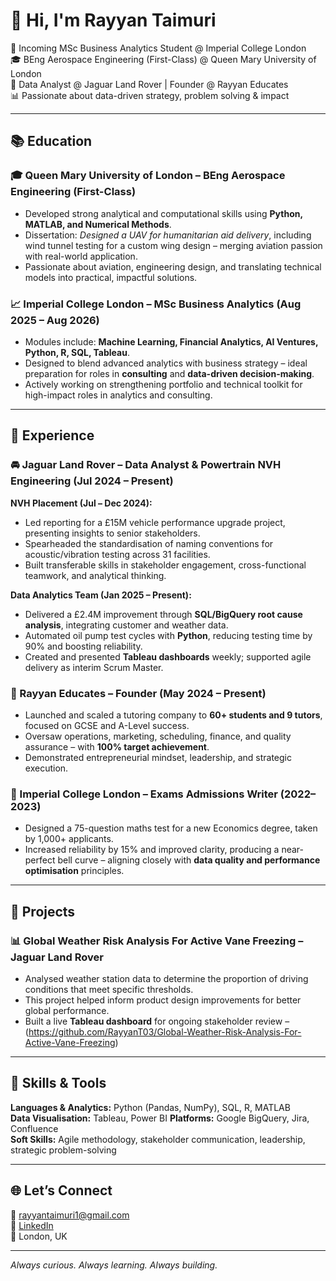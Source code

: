 # 👋 Hi, I'm Rayyan Taimuri

🚀 Incoming MSc Business Analytics Student @ Imperial College London  
🎓 BEng Aerospace Engineering (First-Class) @ Queen Mary University of London  
💼 Data Analyst @ Jaguar Land Rover | Founder @ Rayyan Educates  
📊 Passionate about data-driven strategy, problem solving & impact

---

## 📚 Education

### 🎓 Queen Mary University of London – BEng Aerospace Engineering (First-Class)
- Developed strong analytical and computational skills using **Python, MATLAB, and Numerical Methods**.
- Dissertation: *Designed a UAV for humanitarian aid delivery*, including wind tunnel testing for a custom wing design – merging aviation passion with real-world application.
- Passionate about aviation, engineering design, and translating technical models into practical, impactful solutions.

### 📈 Imperial College London – MSc Business Analytics (Aug 2025 – Aug 2026)
- Modules include: **Machine Learning, Financial Analytics, AI Ventures, Python, R, SQL, Tableau**.
- Designed to blend advanced analytics with business strategy – ideal preparation for roles in **consulting** and **data-driven decision-making**.
- Actively working on strengthening portfolio and technical toolkit for high-impact roles in analytics and consulting.

---

## 💼 Experience

### 🚘 Jaguar Land Rover – Data Analyst & Powertrain NVH Engineering (Jul 2024 – Present)
**NVH Placement (Jul – Dec 2024):**
- Led reporting for a £15M vehicle performance upgrade project, presenting insights to senior stakeholders.
- Spearheaded the standardisation of naming conventions for acoustic/vibration testing across 31 facilities.
- Built transferable skills in stakeholder engagement, cross-functional teamwork, and analytical thinking.

**Data Analytics Team (Jan 2025 – Present):**
- Delivered a £2.4M improvement through **SQL/BigQuery root cause analysis**, integrating customer and weather data.
- Automated oil pump test cycles with **Python**, reducing testing time by 90% and boosting reliability.
- Created and presented **Tableau dashboards** weekly; supported agile delivery as interim Scrum Master.

### 🧠 Rayyan Educates – Founder (May 2024 – Present)
- Launched and scaled a tutoring company to **60+ students and 9 tutors**, focused on GCSE and A-Level success.
- Oversaw operations, marketing, scheduling, finance, and quality assurance – with **100% target achievement**.
- Demonstrated entrepreneurial mindset, leadership, and strategic execution.

### 📝 Imperial College London – Exams Admissions Writer (2022–2023)
- Designed a 75-question maths test for a new Economics degree, taken by 1,000+ applicants.
- Increased reliability by 15% and improved clarity, producing a near-perfect bell curve – aligning closely with **data quality and performance optimisation** principles.

---

## 📂 Projects

### 📊 Global Weather Risk Analysis For Active Vane Freezing – Jaguar Land Rover
- Analysed weather station data to determine the proportion of driving conditions that meet specific thresholds.
- This project helped inform product design improvements for better global performance.
- Built a live **Tableau dashboard** for ongoing stakeholder review – (https://github.com/RayyanT03/Global-Weather-Risk-Analysis-For-Active-Vane-Freezing)

---

## 🧠 Skills & Tools

**Languages & Analytics:** Python (Pandas, NumPy), SQL, R, MATLAB  
**Data Visualisation:** Tableau, Power BI 
**Platforms:** Google BigQuery, Jira, Confluence  
**Soft Skills:** Agile methodology, stakeholder communication, leadership, strategic problem-solving

---

## 🌐 Let’s Connect

📧 rayyantaimuri1@gmail.com  
🔗 [LinkedIn](https://www.linkedin.com/in/rayyantaimuri)  
📍 London, UK

---

_Always curious. Always learning. Always building._  


